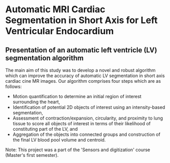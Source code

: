 # Automatic MRI Cardiac Segmentation in Short Axis for Left Ventricular Endocardium
## Presentation of an automatic left ventricle (LV) segmentation algorithm 

The main aim of this study was to develop a novel and robust algorithm which can improve the accuracy of automatic LV segmentation in short axis cardiac cine MR images. Our algorithm comprises four steps which are as follows:
- Motion quantification to determine an initial region of interest surrounding the heart, 
- Identification of potential 2D objects of interest using an intensity-based segmentation, 
- Assessment of contraction/expansion, circularity, and proximity to lung tissue to score all objects of interest in terms of their likelihood of constituting part of the LV, and
- Aggregation of the objects into connected groups and construction of the final LV blood pool volume and centroid.

Note: This project was a part of the 'Sensors and digitization' course (Master's first semester).
